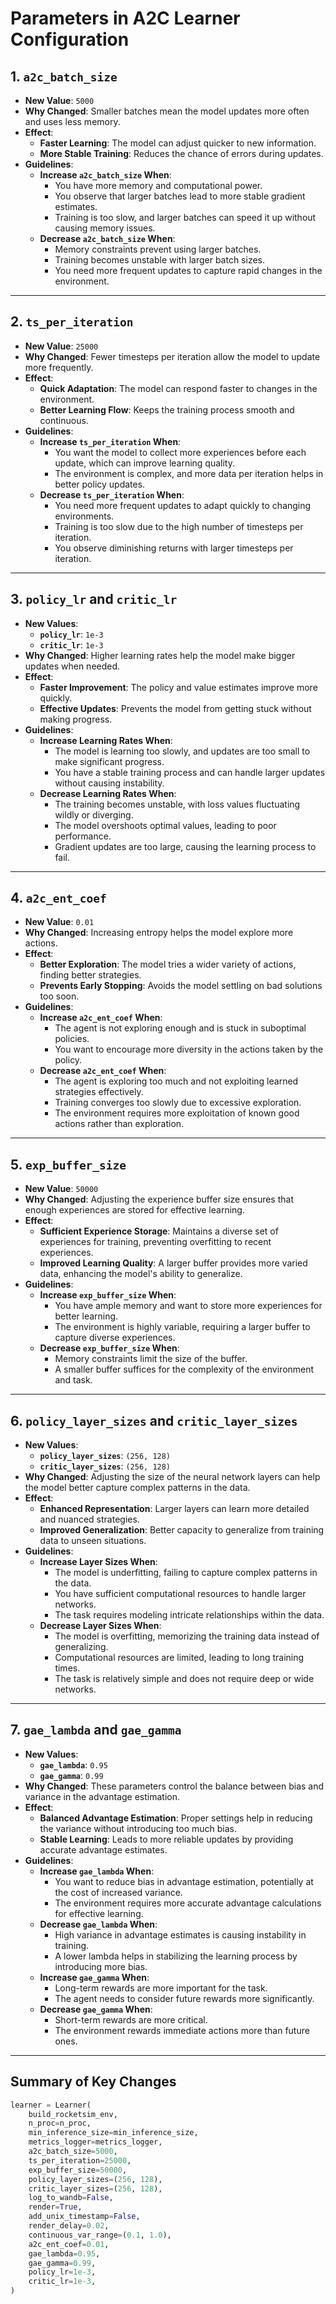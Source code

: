 # Parameters in A2C Learner Configuration

## 1. `a2c_batch_size`

- **New Value**: `5000`
- **Why Changed**: Smaller batches mean the model updates more often and uses less memory.
- **Effect**:
  - **Faster Learning**: The model can adjust quicker to new information.
  - **More Stable Training**: Reduces the chance of errors during updates.
- **Guidelines**:
  - **Increase `a2c_batch_size` When**:
    - You have more memory and computational power.
    - You observe that larger batches lead to more stable gradient estimates.
    - Training is too slow, and larger batches can speed it up without causing memory issues.
  - **Decrease `a2c_batch_size` When**:
    - Memory constraints prevent using larger batches.
    - Training becomes unstable with larger batch sizes.
    - You need more frequent updates to capture rapid changes in the environment.

---

## 2. `ts_per_iteration`

- **New Value**: `25000`
- **Why Changed**: Fewer timesteps per iteration allow the model to update more frequently.
- **Effect**:
  - **Quick Adaptation**: The model can respond faster to changes in the environment.
  - **Better Learning Flow**: Keeps the training process smooth and continuous.
- **Guidelines**:
  - **Increase `ts_per_iteration` When**:
    - You want the model to collect more experiences before each update, which can improve learning quality.
    - The environment is complex, and more data per iteration helps in better policy updates.
  - **Decrease `ts_per_iteration` When**:
    - You need more frequent updates to adapt quickly to changing environments.
    - Training is too slow due to the high number of timesteps per iteration.
    - You observe diminishing returns with larger timesteps per iteration.

---

## 3. `policy_lr` and `critic_lr`

- **New Values**:
  - **`policy_lr`**: `1e-3`
  - **`critic_lr`**: `1e-3`
- **Why Changed**: Higher learning rates help the model make bigger updates when needed.
- **Effect**:
  - **Faster Improvement**: The policy and value estimates improve more quickly.
  - **Effective Updates**: Prevents the model from getting stuck without making progress.
- **Guidelines**:
  - **Increase Learning Rates When**:
    - The model is learning too slowly, and updates are too small to make significant progress.
    - You have a stable training process and can handle larger updates without causing instability.
  - **Decrease Learning Rates When**:
    - The training becomes unstable, with loss values fluctuating wildly or diverging.
    - The model overshoots optimal values, leading to poor performance.
    - Gradient updates are too large, causing the learning process to fail.

---

## 4. `a2c_ent_coef`

- **New Value**: `0.01`
- **Why Changed**: Increasing entropy helps the model explore more actions.
- **Effect**:
  - **Better Exploration**: The model tries a wider variety of actions, finding better strategies.
  - **Prevents Early Stopping**: Avoids the model settling on bad solutions too soon.
- **Guidelines**:
  - **Increase `a2c_ent_coef` When**:
    - The agent is not exploring enough and is stuck in suboptimal policies.
    - You want to encourage more diversity in the actions taken by the policy.
  - **Decrease `a2c_ent_coef` When**:
    - The agent is exploring too much and not exploiting learned strategies effectively.
    - Training converges too slowly due to excessive exploration.
    - The environment requires more exploitation of known good actions rather than exploration.

---

## 5. `exp_buffer_size`

- **New Value**: `50000`
- **Why Changed**: Adjusting the experience buffer size ensures that enough experiences are stored for effective learning.
- **Effect**:
  - **Sufficient Experience Storage**: Maintains a diverse set of experiences for training, preventing overfitting to recent experiences.
  - **Improved Learning Quality**: A larger buffer provides more varied data, enhancing the model's ability to generalize.
- **Guidelines**:
  - **Increase `exp_buffer_size` When**:
    - You have ample memory and want to store more experiences for better learning.
    - The environment is highly variable, requiring a larger buffer to capture diverse experiences.
  - **Decrease `exp_buffer_size` When**:
    - Memory constraints limit the size of the buffer.
    - A smaller buffer suffices for the complexity of the environment and task.

---

## 6. `policy_layer_sizes` and `critic_layer_sizes`

- **New Values**:
  - **`policy_layer_sizes`**: `(256, 128)`
  - **`critic_layer_sizes`**: `(256, 128)`
- **Why Changed**: Adjusting the size of the neural network layers can help the model better capture complex patterns in the data.
- **Effect**:
  - **Enhanced Representation**: Larger layers can learn more detailed and nuanced strategies.
  - **Improved Generalization**: Better capacity to generalize from training data to unseen situations.
- **Guidelines**:
  - **Increase Layer Sizes When**:
    - The model is underfitting, failing to capture complex patterns in the data.
    - You have sufficient computational resources to handle larger networks.
    - The task requires modeling intricate relationships within the data.
  - **Decrease Layer Sizes When**:
    - The model is overfitting, memorizing the training data instead of generalizing.
    - Computational resources are limited, leading to long training times.
    - The task is relatively simple and does not require deep or wide networks.

---

## 7. `gae_lambda` and `gae_gamma`

- **New Values**:
  - **`gae_lambda`**: `0.95`
  - **`gae_gamma`**: `0.99`
- **Why Changed**: These parameters control the balance between bias and variance in the advantage estimation.
- **Effect**:
  - **Balanced Advantage Estimation**: Proper settings help in reducing the variance without introducing too much bias.
  - **Stable Learning**: Leads to more reliable updates by providing accurate advantage estimates.
- **Guidelines**:
  - **Increase `gae_lambda` When**:
    - You want to reduce bias in advantage estimation, potentially at the cost of increased variance.
    - The environment requires more accurate advantage calculations for effective learning.
  - **Decrease `gae_lambda` When**:
    - High variance in advantage estimates is causing instability in training.
    - A lower lambda helps in stabilizing the learning process by introducing more bias.
  - **Increase `gae_gamma` When**:
    - Long-term rewards are more important for the task.
    - The agent needs to consider future rewards more significantly.
  - **Decrease `gae_gamma` When**:
    - Short-term rewards are more critical.
    - The environment rewards immediate actions more than future ones.

---

## Summary of Key Changes

```python
learner = Learner(
    build_rocketsim_env,
    n_proc=n_proc,
    min_inference_size=min_inference_size,
    metrics_logger=metrics_logger,
    a2c_batch_size=5000,
    ts_per_iteration=25000,
    exp_buffer_size=50000,
    policy_layer_sizes=(256, 128),
    critic_layer_sizes=(256, 128),
    log_to_wandb=False,
    render=True,
    add_unix_timestamp=False,
    render_delay=0.02,
    continuous_var_range=(0.1, 1.0),
    a2c_ent_coef=0.01,
    gae_lambda=0.95,
    gae_gamma=0.99,
    policy_lr=1e-3,
    critic_lr=1e-3,
)
```

